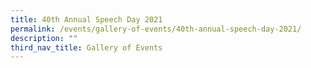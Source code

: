 ```yaml
---
title: 40th Annual Speech Day 2021
permalink: /events/gallery-of-events/40th-annual-speech-day-2021/
description: ""
third_nav_title: Gallery of Events
---
```

